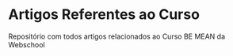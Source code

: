 # Artigos Referentes ao Curso
Repositório com todos artigos relacionados ao Curso BE MEAN da Webschool
